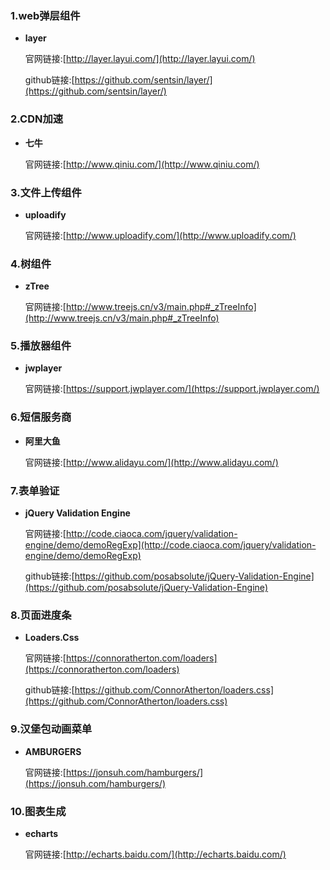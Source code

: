 ### 1.web弹层组件
- **layer**

    官网链接:[http://layer.layui.com/](http://layer.layui.com/)

    github链接:[https://github.com/sentsin/layer/](https://github.com/sentsin/layer/)

### 2.CDN加速
- **七牛**

    官网链接:[http://www.qiniu.com/](http://www.qiniu.com/)

### 3.文件上传组件
- **uploadify**

    官网链接:[http://www.uploadify.com/](http://www.uploadify.com/)

### 4.树组件
- **zTree**

    官网链接:[http://www.treejs.cn/v3/main.php#_zTreeInfo](http://www.treejs.cn/v3/main.php#_zTreeInfo)

### 5.播放器组件
- **jwplayer**

    官网链接:[https://support.jwplayer.com/](https://support.jwplayer.com/)

### 6.短信服务商
- **阿里大鱼**

    官网链接:[http://www.alidayu.com/](http://www.alidayu.com/)
    
### 7.表单验证
- **jQuery Validation Engine**

    官网链接:[http://code.ciaoca.com/jquery/validation-engine/demo/demoRegExp](http://code.ciaoca.com/jquery/validation-engine/demo/demoRegExp)

    github链接:[https://github.com/posabsolute/jQuery-Validation-Engine](https://github.com/posabsolute/jQuery-Validation-Engine)

### 8.页面进度条
- **Loaders.Css**

    官网链接:[https://connoratherton.com/loaders](https://connoratherton.com/loaders)

    github链接:[https://github.com/ConnorAtherton/loaders.css](https://github.com/ConnorAtherton/loaders.css)
    
### 9.汉堡包动画菜单
- **AMBURGERS**

    官网链接:[https://jonsuh.com/hamburgers/](https://jonsuh.com/hamburgers/)

### 10.图表生成
- **echarts**

    官网链接:[http://echarts.baidu.com/](http://echarts.baidu.com/)

        
    